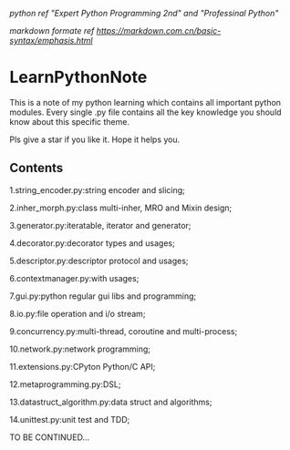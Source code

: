 *python ref "Expert Python Programming 2nd" and "Professinal Python"*

*markdown formate ref https://markdown.com.cn/basic-syntax/emphasis.html*
# LearnPythonNote
This is a note of my python learning which contains all important python modules.
Every single .py file contains all the key knowledge you should know about this specific theme.

Pls give a star if you like it. Hope it helps you.

## Contents

1.string_encoder.py:string encoder and slicing;

2.inher_morph.py:class multi-inher, MRO and Mixin design;

3.generator.py:iteratable, iterator and generator;

4.decorator.py:decorator types and usages;

5.descriptor.py:descriptor protocol and usages;

6.contextmanager.py:with usages;

7.gui.py:python regular gui libs and programming;

8.io.py:file operation and i/o stream;

9.concurrency.py:multi-thread, coroutine and multi-process;

10.network.py:network programming;

11.extensions.py:CPyton Python/C API;

12.metaprogramming.py:DSL;

13.datastruct_algorithm.py:data struct and algorithms;

14.unittest.py:unit test and TDD;

TO BE CONTINUED...

